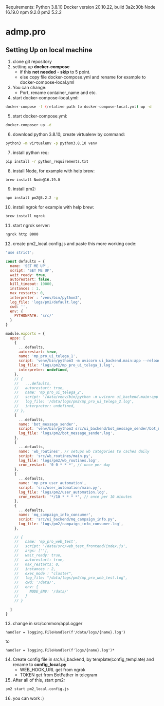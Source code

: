 
Requirements:
Python 3.8.10
Docker version 20.10.22, build 3a2c30b
Node 16.19.0
npm 9.2.0
pm2 5.2.2

# admp.pro
## Setting Up on local machine

1. clone git repository
2. setting up **docker-compose**
    - if this **not** **needed** - **skip** to 5 point. 
    - else copy file docker-compose.yml and rename for example to docker-compose-local.yml
3. You can change: 
    - Port, rename container_name and etc.
4. start docker-compose-local.yml: 
```bash
docker-compose -f (relative path to docker-compose-local.yml) up -d
```
5. start docker-compose.yml: 
```bash
docker-composer up -d
```
6. download python 3.8.10, create virtualenv by command: 
```bash
python3 -m virtualenv -p python3.8.10 venv
```
7. install python req: 
```bash
pip install -r python_requirements.txt
```
8. install Node, for example with help brew: 
```bash
brew install Node@16.19.0
```
9. install pm2: 
```bash
npm install pm2@5.2.2 -g
```
10. install ngrok for example with help brew: 
```bash
brew install ngrok
```
11. start ngrok server: 
```bash
ngrok http 8000
```
12. create pm2_local.config.js and paste this more working code:

```js
'use strict';

const defaults = {
  name: 'SET ME UP',
  script: 'SET ME UP',
  wait_ready: true, 
  autorestart: false,
  kill_timeout: 10000,
  instances : 1,
  max_restarts: 0,
  interpreter : 'venv/bin/python3',
  log_file: 'logs/pm2/default.log',
  cwd: '',
  env: {
    PYTHONPATH: 'src/'
  }
}

module.exports = {
  apps: [
    {
      ...defaults,
      autorestart: true,
      name: 'mp_pro_ui_telega_1',
      script: 'venv/bin/python3 -m uvicorn ui_backend.main:app --reload',
      log_file: 'logs/pm2/mp_pro_ui_telega_1.log',
      interpreter: undefined,
    },
    // {
    //   ...defaults,
    //   autorestart: true,
    //   name: 'mp_pro_ui_telega_2',
    //   script: '/data/venv/bin/python -m uvicorn ui_backend.main:app --reload',
    //   log_file: '/data/logs/pm2/mp_pro_ui_telega_2.log',
    //   interpreter: undefined,
    // },
    {
      ...defaults,
      name: 'bot_message_sender',
      script: 'venv/bin/python3 src/ui_backend/bot_message_sender/bot_message_sender.py',
      log_file: 'logs/pm2/bot_message_sender.log',
    },
    {
      ...defaults,
      name: 'wb_routines', // setups wb categories to caches daily
      script: 'src/wb_routines/main.py',
      log_file: 'logs/pm2/wb_routines.log',
      cron_restart: '0 0 * * *', // once per day
    },
    {
      ...defaults,
      name: 'mp_pro_user_automation',
      script: 'src/user_automation/main.py',
      log_file: 'logs/pm2/user_automation.log',
      cron_restart: '*/10 * * * *', // once per 10 minutes
    },
    {
      ...defaults,
      name: 'mq_campaign_info_consumer',
      script: 'src/ui_backend/mq_campaign_info.py',
      log_file: 'logs/pm2/campaign_info_consumer.log',
    },

    // {
    //   name: 'mp_pro_web_test',
    //   script: '/data/src/web_test_frontend/index.js',
    //   args: [''],
    //   wait_ready: true,
    //   autorestart: true,
    //   max_restarts: 0,
    //   instances : 2,
    //   exec_mode : "cluster",
    //   log_file: "/data/logs/pm2/mp_pro_web_test.log",
    //   cwd: '/data/',
    //   env: {
    //     NODE_ENV: '/data/'
    //   }
    // }
    
  ]
}
```
13. change in src/common/appLogger 
```
handler = logging.FileHandler(f'/data/logs/{name}.log')
```
to
```
handler = logging.FileHandler(f'logs/{name}.log')*  
```
14. Create config file in src/ui_backend, by template(config_template) and rename to **config_local.py**
    - WEB_HOOK_URL get from ngrok
    - TOKEN get from BotFather in telegram
15. After all of this, start pm2: 
```bash
pm2 start pm2_local.config.js
```
16. you can work :)
